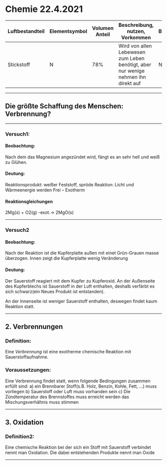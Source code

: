 # Chemie 22.4.2021

Luftbestandteil | Elementsymbol | Volumen Anteil | Beschreibung, nutzen, Vorkommen | Brennverhalten
---------|---------|---------|---------|---------
Stickstoff | N | 78% | Wird von allen Lebewesen zum Leben benötigt, aber nur wenige nehmen ihn direkt auf | Nicht Brennbar


----

## Die größte Schaffung des Menschen: Verbrennung?

----

### Versuch1:

#### Beobachtung:

Nach dem das Magnesium angezündet wird, fängt es an sehr hell und weiß zu Glühen.

#### Deutung:
Reaktionsprodukt: weißer Feststoff, spröde
Reaktion: Licht und Wärmeenergie werden Frei – Exotherm

#### Reaktionsgleichungen

2Mg(s) + O2(g) -exot.-> 2MgO(s)

----

### Versuch2

#### Beobachtung:
Nach der Reaktion ist die Kupferplatte außen mit einet Grün-Grauen masse überzogen.
Innen zeigt die Kupferplatte wenig Veränderung

#### Deutung:

Der Sauerstoff reagiert mit dem Kupfer zu Kupferoxid.
An der Außenseite des Kupferblechs ist Sauerstoff in der Luft enthalten, deshalb verfärbt es sich schwarz(ein Neues Produkt ist entstanden).

An der Innenseite ist weniger Sauerstoff enthalten, deswegen findet kaum Reaktion statt.

----
## 2. Verbrennungen

### Definition:
Eine _Verbrennung_ ist eine exotherme chemische Reaktion mit Sauerstoffaufnahme.

### Voraussetzungen:
Eine Verbrennung findet statt, wenn folgende Bedingungen zusammen erfüllt sind:
a) ein Brennbarer Stoff(s.B. Holz, Benzin, Kohle, Fett, ...) muss vorliegen
b) Sauerstoff oder Luft muss vorhanden sein
c) Die Zündtemperatur des Brennstoffes muss erreicht werden
das Mischungsverhältnis muss stimmen

---
## 3. Oxidation

### Definition2:
Eine chemische Reaktion bei der sich ein Stoff mit Sauerstoff verbindet nennt man Oxidation. Die dabei entstehenden Produkte nennt man Oxide

---
